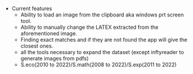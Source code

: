 - Current features
  - Ability to load an image from the clipboard aka windows prt screen tool.
  - Ability to manually change the LATEX extracted from the aforementioned image.
  - Finding exact matches and if they are not found the app will give the closest ones.
  - all the tools necessary to expand the dataset (except inftyreader to generate images from pdfs)
  - S.eco(2010 to 2022)/S.math(2008 to 2022)/S.exp(2011 to 2022)
